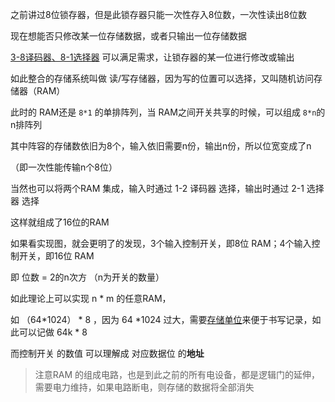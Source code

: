 之前讲过8位锁存器，但是此锁存器只能一次性存入8位数，一次性读出8位数



现在想能否只修改某一位存储数据，或者只输出一位存储数据

[3-8译码器、8-1选择器](电路升级5.md) 可以满足需求，让锁存器的某一位进行修改或输出

如此整合的存储系统叫做 读/写存储器，因为写的位置可以选择，又叫随机访问存储器（RAM）



此时的 RAM还是 `8*1` 的单排阵列，当 RAM之间开关共享的时候，可以组成 `8*n`的n排阵列

其中阵容的存储数依旧为8个，输入依旧需要n份，输出n份，所以位宽变成了n

（即一次性能传输n个8位）



当然也可以将两个RAM 集成，输入时通过 1-2 译码器 选择，输出时通过 2-1 选择器 选择

这样就组成了16位的RAM

如果看实现图，就会更明了的发现，3个输入控制开关，即8位 RAM；4个输入控制开关，即16位 RAM

即 位数 = 2的n次方 （n为开关的数量）



如此理论上可以实现 n * m 的任意RAM，

如 （64*1024） * 8 ，因为 64 *1024 过大，需要[存储单位](存储单位.md)来便于书写记录，如此可以记做 64k * 8



而控制开关 的数值 可以理解成 对应数据位 的**地址**

> 注意RAM 的组成电路，也是到此之前的所有电设备，都是逻辑门的延伸，需要电力维持，如果电路断电，则存储的数据将全部消失

